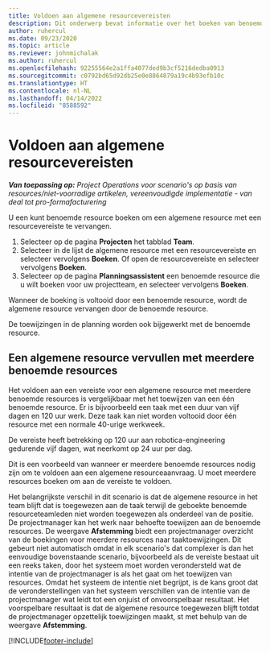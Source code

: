 ```yaml
---
title: Voldoen aan algemene resourcevereisten
description: Dit onderwerp bevat informatie over het boeken van benoemde resources voor een algemene resourcevereiste.
author: ruhercul
ms.date: 09/23/2020
ms.topic: article
ms.reviewer: johnmichalak
ms.author: ruhercul
ms.openlocfilehash: 92255564e2a1ffa4077ded9b3cf5216dedba0913
ms.sourcegitcommit: c0792bd65d92db25e0e8864879a19c4b93efb10c
ms.translationtype: HT
ms.contentlocale: nl-NL
ms.lasthandoff: 04/14/2022
ms.locfileid: "8588592"
---
```

# <a name="generic-resource-requirement-fulfillment"></a>Voldoen aan algemene resourcevereisten

_**Van toepassing op:** Project Operations voor scenario's op basis van resources/niet-voorradige artikelen, vereenvoudigde implementatie - van deal tot pro-formafacturering_

U een kunt benoemde resource boeken om een algemene resource met een resourcevereiste te vervangen.

1. Selecteer op de pagina **Projecten** het tabblad **Team**.
2. Selecteer in de lijst de algemene resource met een resourcevereiste en selecteer vervolgens **Boeken**. Of open de resourcevereiste en selecteer vervolgens **Boeken**.
3. Selecteer op de pagina **Planningsassistent** een benoemde resource die u wilt boeken voor uw projectteam, en selecteer vervolgens **Boeken**.

Wanneer de boeking is voltooid door een benoemde resource, wordt de algemene resource vervangen door de benoemde resource.

De toewijzingen in de planning worden ook bijgewerkt met de benoemde resource.

## <a name="fulfill-a-generic-resource-with-multiple-named-resources"></a>Een algemene resource vervullen met meerdere benoemde resources
Het voldoen aan een vereiste voor een algemene resource met meerdere benoemde resources is vergelijkbaar met het toewijzen van een één benoemde resource. Er is bijvoorbeeld een taak met een duur van vijf dagen en 120 uur werk. Deze taak kan niet worden voltooid door één resource met een normale 40-urige werkweek. 

De vereiste heeft betrekking op 120 uur aan robotica-engineering gedurende vijf dagen, wat neerkomt op 24 uur per dag.

Dit is een voorbeeld van wanneer er meerdere benoemde resources nodig zijn om te voldoen aan een algemene resourceaanvraag. U moet meerdere resources boeken om aan de vereiste te voldoen.

Het belangrijkste verschil in dit scenario is dat de algemene resource in het team blijft dat is toegewezen aan de taak terwijl de geboekte benoemde resourceteamleden niet worden toegewezen als onderdeel van de positie. De projectmanager kan het werk naar behoefte toewijzen aan de benoemde resources. De weergave **Afstemming** biedt een projectmanager overzicht van de boekingen voor meerdere resources naar taaktoewijzingen. Dit gebeurt niet automatisch omdat in elk scenario's dat complexer is dan het eenvoudige bovenstaande scenario, bijvoorbeeld als de vereiste bestaat uit een reeks taken, door het systeem moet worden verondersteld wat de intentie van de projectmanager is als het gaat om het toewijzen van resources. Omdat het systeem de intentie niet begrijpt, is de kans groot dat de veronderstellingen van het systeem verschillen van de intentie van de projectmanager wat leidt tot een onjuist of onvoorspelbaar resultaat. Het voorspelbare resultaat is dat de algemene resource toegewezen blijft totdat de projectmanager opzettelijk toewijzingen maakt, st met behulp van de weergave **Afstemming**.




[!INCLUDE[footer-include](../includes/footer-banner.md)]